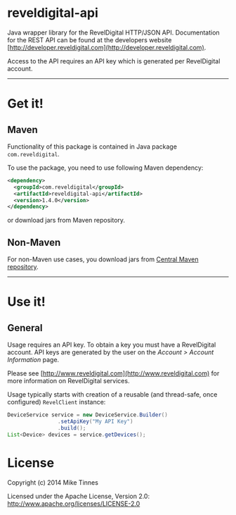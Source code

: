 reveldigital-api
================

Java wrapper library for the RevelDigital HTTP/JSON API. Documentation for the REST API can be found at the
developers website [http://developer.reveldigital.com](http://developer.reveldigital.com).

Access to the API requires an API key which is generated per RevelDigital account.

----
# Get it!

## Maven

Functionality of this package is contained in
Java package `com.reveldigital`.

To use the package, you need to use following Maven dependency:

```xml
<dependency>
  <groupId>com.reveldigital</groupId>
  <artifactId>reveldigital-api</artifactId>
  <version>1.4.0</version>
</dependency>
```

or download jars from Maven repository.

## Non-Maven

For non-Maven use cases, you download jars from [Central Maven repository](http://repo1.maven.org/maven2/com/reveldigital/reveldigital-api/).

-----
# Use it!

## General

Usage requires an API key. To obtain a key you must have a RevelDigital account. API keys are generated by the user
on the _Account > Account Information_ page.

Please see [http://www.reveldigital.com](http://www.reveldigital.com) for more information on RevelDigital services.

Usage typically starts with creation of a reusable (and thread-safe, once configured) `RevelClient` instance:

```java
DeviceService service = new DeviceService.Builder()
                .setApiKey("My API Key")
                .build();
List<Device> devices = service.getDevices();
```

# License

Copyright (c) 2014 Mike Tinnes

Licensed under the Apache License, Version 2.0: http://www.apache.org/licenses/LICENSE-2.0

